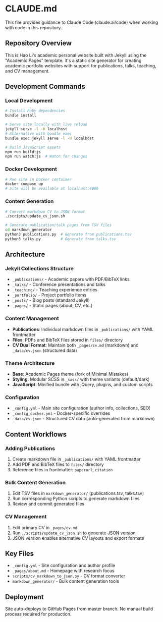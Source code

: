 # CLAUDE.md

This file provides guidance to Claude Code (claude.ai/code) when working with code in this repository.

## Repository Overview

This is Hao Li's academic personal website built with Jekyll using the "Academic Pages" template. It's a static site generator for creating academic portfolio websites with support for publications, talks, teaching, and CV management.

## Development Commands

### Local Development
```bash
# Install Ruby dependencies
bundle install

# Serve site locally with live reload
jekyll serve -l -H localhost
# Alternative with bundle exec
bundle exec jekyll serve -l -H localhost

# Build JavaScript assets
npm run build:js
npm run watch:js  # Watch for changes
```

### Docker Development
```bash
# Run site in Docker container
docker compose up
# Site will be available at localhost:4000
```

### Content Generation
```bash
# Convert markdown CV to JSON format
./scripts/update_cv_json.sh

# Generate publication/talk pages from TSV files
cd markdown_generator
python3 publications.py  # Generate from publications.tsv
python3 talks.py         # Generate from talks.tsv
```

## Architecture

### Jekyll Collections Structure
- `_publications/` - Academic papers with PDF/BibTeX links
- `_talks/` - Conference presentations and talks  
- `_teaching/` - Teaching experience entries
- `_portfolio/` - Project portfolio items
- `_posts/` - Blog posts (standard Jekyll)
- `_pages/` - Static pages (about, CV, etc.)

### Content Management
- **Publications**: Individual markdown files in `_publications/` with YAML frontmatter
- **Files**: PDFs and BibTeX files stored in `files/` directory
- **CV Dual Format**: Maintain both `_pages/cv.md` (markdown) and `_data/cv.json` (structured data)

### Theme Architecture
- **Base**: Academic Pages theme (fork of Minimal Mistakes)
- **Styling**: Modular SCSS in `_sass/` with theme variants (default/dark)
- **JavaScript**: Minified bundle with jQuery, plugins, and custom scripts

### Configuration
- `_config.yml` - Main site configuration (author info, collections, SEO)
- `_config_docker.yml` - Docker-specific overrides
- `_data/cv.json` - Structured CV data (auto-generated from markdown)

## Content Workflows

### Adding Publications
1. Create markdown file in `_publications/` with YAML frontmatter
2. Add PDF and BibTeX files to `files/` directory
3. Reference files in frontmatter: `paperurl`, `citation`

### Bulk Content Generation
1. Edit TSV files in `markdown_generator/` (publications.tsv, talks.tsv)
2. Run corresponding Python scripts to generate markdown files
3. Review and commit generated files

### CV Management
1. Edit primary CV in `_pages/cv.md`
2. Run `./scripts/update_cv_json.sh` to generate JSON version
3. JSON version enables alternative CV layouts and export formats

## Key Files
- `_config.yml` - Site configuration and author profile
- `_pages/about.md` - Homepage with research focus
- `scripts/cv_markdown_to_json.py` - CV format converter
- `markdown_generator/` - Bulk content generation tools

## Deployment
Site auto-deploys to GitHub Pages from master branch. No manual build process required for production.